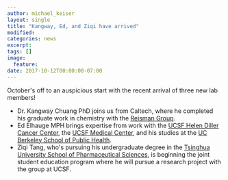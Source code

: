 ```yaml
---
author: michael_keiser
layout: single
title: "Kangway, Ed, and Ziqi have arrived"
modified:
categories: news
excerpt:
tags: []
image:
  feature:
date: 2017-10-12T00:00:00-07:00
---
```


October's off to an auspicious start with the recent arrival of three new lab members!

- Dr. Kangway Chuang PhD joins us from Caltech, where he completed his graduate work in chemistry with the [Reisman Group](http://reismangroup.caltech.edu/).
- Ed Elhauge MPH brings expertise from work with the [UCSF Helen Diller Cancer Center](http://cancer.ucsf.edu/), the [UCSF Medical Center](https://www.ucsfhealth.org/), and his studies at the [UC Berkeley School of Public Health](http://sph.berkeley.edu/).
- Ziqi Tang, who's pursuing his undergraduate degree in the [Tsinghua University School of Pharmaceutical Sciences](http://www.sps.tsinghua.edu.cn/en/), is beginning the joint student education program where he will pursue a research project with the group at UCSF.